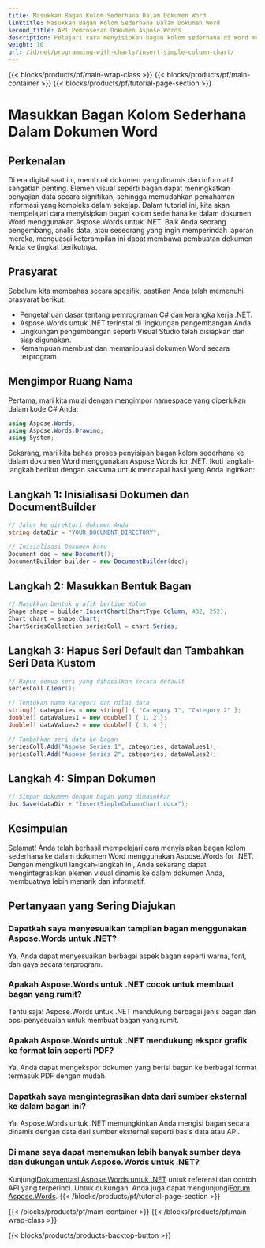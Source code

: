 ```yaml
---
title: Masukkan Bagan Kolom Sederhana Dalam Dokumen Word
linktitle: Masukkan Bagan Kolom Sederhana Dalam Dokumen Word
second_title: API Pemrosesan Dokumen Aspose.Words
description: Pelajari cara menyisipkan bagan kolom sederhana di Word menggunakan Aspose.Words untuk .NET. Sempurnakan dokumen Anda dengan presentasi data visual yang dinamis.
weight: 10
url: /id/net/programming-with-charts/insert-simple-column-chart/
---
```


{{< blocks/products/pf/main-wrap-class >}}
{{< blocks/products/pf/main-container >}}
{{< blocks/products/pf/tutorial-page-section >}}

# Masukkan Bagan Kolom Sederhana Dalam Dokumen Word

## Perkenalan

Di era digital saat ini, membuat dokumen yang dinamis dan informatif sangatlah penting. Elemen visual seperti bagan dapat meningkatkan penyajian data secara signifikan, sehingga memudahkan pemahaman informasi yang kompleks dalam sekejap. Dalam tutorial ini, kita akan mempelajari cara menyisipkan bagan kolom sederhana ke dalam dokumen Word menggunakan Aspose.Words untuk .NET. Baik Anda seorang pengembang, analis data, atau seseorang yang ingin memperindah laporan mereka, menguasai keterampilan ini dapat membawa pembuatan dokumen Anda ke tingkat berikutnya.

## Prasyarat

Sebelum kita membahas secara spesifik, pastikan Anda telah memenuhi prasyarat berikut:

- Pengetahuan dasar tentang pemrograman C# dan kerangka kerja .NET.
- Aspose.Words untuk .NET terinstal di lingkungan pengembangan Anda.
- Lingkungan pengembangan seperti Visual Studio telah disiapkan dan siap digunakan.
- Kemampuan membuat dan memanipulasi dokumen Word secara terprogram.

## Mengimpor Ruang Nama

Pertama, mari kita mulai dengan mengimpor namespace yang diperlukan dalam kode C# Anda:

```csharp
using Aspose.Words;
using Aspose.Words.Drawing;
using System;
```

Sekarang, mari kita bahas proses penyisipan bagan kolom sederhana ke dalam dokumen Word menggunakan Aspose.Words for .NET. Ikuti langkah-langkah berikut dengan saksama untuk mencapai hasil yang Anda inginkan:

## Langkah 1: Inisialisasi Dokumen dan DocumentBuilder

```csharp
// Jalur ke direktori dokumen Anda
string dataDir = "YOUR_DOCUMENT_DIRECTORY";

// Inisialisasi Dokumen baru
Document doc = new Document();
DocumentBuilder builder = new DocumentBuilder(doc);
```

## Langkah 2: Masukkan Bentuk Bagan

```csharp
// Masukkan bentuk grafik bertipe Kolom
Shape shape = builder.InsertChart(ChartType.Column, 432, 252);
Chart chart = shape.Chart;
ChartSeriesCollection seriesColl = chart.Series;
```

## Langkah 3: Hapus Seri Default dan Tambahkan Seri Data Kustom

```csharp
// Hapus semua seri yang dihasilkan secara default
seriesColl.Clear();

// Tentukan nama kategori dan nilai data
string[] categories = new string[] { "Category 1", "Category 2" };
double[] dataValues1 = new double[] { 1, 2 };
double[] dataValues2 = new double[] { 3, 4 };

// Tambahkan seri data ke bagan
seriesColl.Add("Aspose Series 1", categories, dataValues1);
seriesColl.Add("Aspose Series 2", categories, dataValues2);
```

## Langkah 4: Simpan Dokumen

```csharp
// Simpan dokumen dengan bagan yang dimasukkan
doc.Save(dataDir + "InsertSimpleColumnChart.docx");
```

## Kesimpulan

Selamat! Anda telah berhasil mempelajari cara menyisipkan bagan kolom sederhana ke dalam dokumen Word menggunakan Aspose.Words for .NET. Dengan mengikuti langkah-langkah ini, Anda sekarang dapat mengintegrasikan elemen visual dinamis ke dalam dokumen Anda, membuatnya lebih menarik dan informatif.

## Pertanyaan yang Sering Diajukan

### Dapatkah saya menyesuaikan tampilan bagan menggunakan Aspose.Words untuk .NET?
Ya, Anda dapat menyesuaikan berbagai aspek bagan seperti warna, font, dan gaya secara terprogram.

### Apakah Aspose.Words untuk .NET cocok untuk membuat bagan yang rumit?
Tentu saja! Aspose.Words untuk .NET mendukung berbagai jenis bagan dan opsi penyesuaian untuk membuat bagan yang rumit.

### Apakah Aspose.Words untuk .NET mendukung ekspor grafik ke format lain seperti PDF?
Ya, Anda dapat mengekspor dokumen yang berisi bagan ke berbagai format termasuk PDF dengan mudah.

### Dapatkah saya mengintegrasikan data dari sumber eksternal ke dalam bagan ini?
Ya, Aspose.Words untuk .NET memungkinkan Anda mengisi bagan secara dinamis dengan data dari sumber eksternal seperti basis data atau API.

### Di mana saya dapat menemukan lebih banyak sumber daya dan dukungan untuk Aspose.Words untuk .NET?
 Kunjungi[Dokumentasi Aspose.Words untuk .NET](https://reference.aspose.com/words/net/) untuk referensi dan contoh API yang terperinci. Untuk dukungan, Anda juga dapat mengunjungi[Forum Aspose.Words](https://forum.aspose.com/c/words/8).
{{< /blocks/products/pf/tutorial-page-section >}}

{{< /blocks/products/pf/main-container >}}
{{< /blocks/products/pf/main-wrap-class >}}

{{< blocks/products/products-backtop-button >}}
